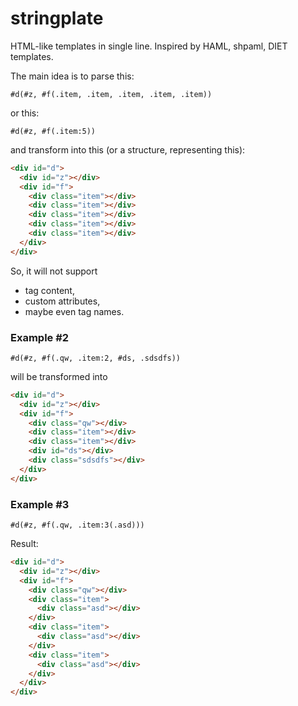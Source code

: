 # stringplate

HTML-like templates in single line.
Inspired by HAML, shpaml, DIET templates.

The main idea is to parse this:

```
#d(#z, #f(.item, .item, .item, .item, .item))
```

or this:

```
#d(#z, #f(.item:5))
```

and transform into this (or a structure, representing this):

```html
<div id="d">
  <div id="z"></div>
  <div id="f">
    <div class="item"></div>
    <div class="item"></div>
    <div class="item"></div>
    <div class="item"></div>
    <div class="item"></div>
  </div>
</div>
```

So, it will not support

* tag content,
* custom attributes,
* maybe even tag names.

### Example #2

```
#d(#z, #f(.qw, .item:2, #ds, .sdsdfs))
```

will be transformed into

```html
<div id="d">
  <div id="z"></div>
  <div id="f">
    <div class="qw"></div>
    <div class="item"></div>
    <div class="item"></div>
    <div id="ds"></div>
    <div class="sdsdfs"></div>
  </div>
</div>
```


### Example #3

```
#d(#z, #f(.qw, .item:3(.asd)))
```

Result:

```html
<div id="d">
  <div id="z"></div>
  <div id="f">
    <div class="qw"></div>
    <div class="item">
      <div class="asd"></div>
    </div>
    <div class="item">
      <div class="asd"></div>
    </div>
    <div class="item">
      <div class="asd"></div>
    </div>
  </div>
</div>
```
